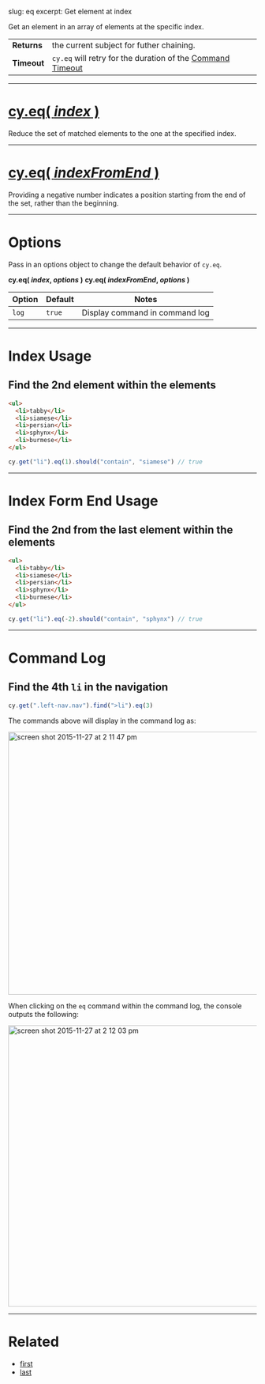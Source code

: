 slug: eq
excerpt: Get element at index

Get an element in an array of elements at the specific index.

| | |
|--- | --- |
| **Returns** | the current subject for futher chaining. |
| **Timeout** | `cy.eq` will retry for the duration of the [Command Timeout](https://on.cypress.io/guides/configuration#section-global-options) |

***

# [cy.eq( *index* )](#section-index-usage)

Reduce the set of matched elements to the one at the specified index.

***

# [cy.eq( *indexFromEnd* )](#section-index-from-end-usage)

Providing a negative number indicates a position starting from the end of the set, rather than the beginning.

***

# Options

Pass in an options object to change the default behavior of `cy.eq`.

**cy.eq( *index*, *options* )**
**cy.eq( *indexFromEnd*, *options* )**

Option | Default | Notes
--- | --- | ---
`log` | `true` | Display command in command log

***

# Index Usage

## Find the 2nd element within the elements

```html
<ul>
  <li>tabby</li>
  <li>siamese</li>
  <li>persian</li>
  <li>sphynx</li>
  <li>burmese</li>
</ul>
```

```javascript
cy.get("li").eq(1).should("contain", "siamese") // true
```

***

# Index Form End Usage

## Find the 2nd from the last element within the elements

```html
<ul>
  <li>tabby</li>
  <li>siamese</li>
  <li>persian</li>
  <li>sphynx</li>
  <li>burmese</li>
</ul>
```

```javascript
cy.get("li").eq(-2).should("contain", "sphynx") // true
```

***

# Command Log

## Find the 4th `li` in the navigation

```javascript
cy.get(".left-nav.nav").find(">li").eq(3)
```

The commands above will display in the command log as:

<img width="532" alt="screen shot 2015-11-27 at 2 11 47 pm" src="https://cloud.githubusercontent.com/assets/1271364/11447231/e225e1f2-9510-11e5-8615-4a5b42ef71c1.png">

When clicking on the `eq` command within the command log, the console outputs the following:

<img width="569" alt="screen shot 2015-11-27 at 2 12 03 pm" src="https://cloud.githubusercontent.com/assets/1271364/11447234/e594ce52-9510-11e5-8794-712a7dbeae55.png">

***

# Related

- [first](https://on.cypress.io/api/first)
- [last](https://on.cypress.io/api/last)